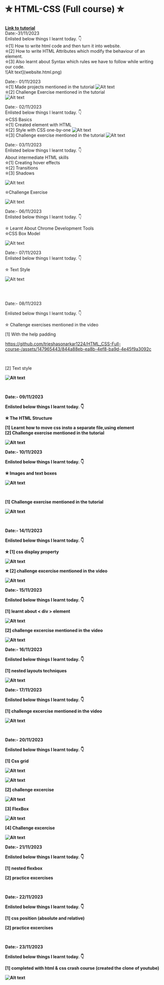 # ✮ HTML-CSS (Full course) ✮
<br>
<b> <a href="https://youtu.be/G3e-cpL7ofc?si=Yb9xtvVlzGWIZteJ" target="_blank"> Link to tutorial </a></b>
<br>
Date:-31/11/2023
<br>
Enlisted below things I learnt today. 👇
<br>
✮[1] How to write html code and then turn it into website.
<br>
✮[2] How to write HTML Attributes which modify the behaviour of an element.
<br>
✮[3] Also learnt about Syntax which rules we have to follow while writing our code.
<br>
![Alt text](website.html.png)
<br>

Date:- 01/11/2023
<br>
✮[1] Made projects mentioned in the tutorial
![Alt text](index.html.png)
<br>
✮[2] Challenge Exercise mentioned in the tutorial
<br>
![Alt text](amazon.html.png)
<br>


Date:- 02/11/2023
<br>
Enlisted below things I learnt today. 👇
<br>
✮CSS Basics
<br>
✮[1] Created element with HTML
<br> ✮[2] Style with CSS one-by-one
![Alt text](button.html.png)
<br>
✮[3] Challenge exercise mentioned in the tutorial
![Alt text](challenge-exercise.html.png)
<br>

Date:- 03/11/2023
<br>
Enlisted below things I learnt today. 👇
<br>
About intermediate HTML skills
<br>
✮[1] Creating hover effects
<br> ✮[2] Transitions
<br> ✮[3] Shadows 
<br>


![Alt text](hover.effects.png)
<br>

✮Challenge Exercise
<br>


![Alt text](challenge.exercise.png)
<br>

Date:- 06/11/2023
<br>
Enlisted below things I learnt today. 👇
<br>

✮ Learnt About Chrome Development Tools
<br>
✮CSS Box Model
<br>

![Alt text](cssbox.png)
<br>

Date:- 07/11/2023
<br>
Enlisted below things I learnt today. 👇
<br>

✮ Text Style
<br>

![Alt text](text.png)

<br>


<br>

Date:- 08/11/2023
<br>

Enlisted below things I learnt today. 👇
<br>

✮ Challenge exercises mentioned in the video
<br> 

[1] With the help padding 
<br>

https://github.com/trieshasonarkar1224/HTML_CSS-Full-course-/assets/147965443/844a88eb-ea8b-4ef8-ba9d-4e45f9a3092c


<br>

[2] Text style
<b>


![Alt text](text.challenge.png)

<br>

Date:- 09/11/2023
<br>

Enlisted below things I learnt today. 👇
<br>

✮ The HTML Structure
<br>

[1] Learnt how to move css insto a separate file,using <link> element
<br>
[2] Challenge exercise mentioned in the tutorial
<br>

![Alt text](today.png)
<br>

Date:- 10/11/2023
<br>

Enlisted below things I learnt today. 👇
<br>

✮ Images and text boxes
<br>

![Alt text](<today 1.png>)

<br>

[1] Challenge exercise mentioned in the tutorial
<br>

![Alt text](<today 2.png>)

<br>

Date:- 14/11/2023
<br>

Enlisted below things I learnt today. 👇
<br>

✮ [1] css display property

![Alt text](sts1.png)

✮ [2] challenge excercise mentioned in the video 

![Alt text](sts2.png)

Date:- 15/11/2023
<br>

Enlisted below things I learnt today. 👇
<br>

[1] learnt about < div > element

![Alt text](sts3.png)

[2] challenge excercise mentioned in the video

![Alt text](sts4.png)

Date:- 16/11/2023
<br>

Enlisted below things I learnt today. 👇
<br>

[1] nested layouts techniques

![Alt text](sts5.png)

Date:- 17/11/2023
<br>

Enlisted below things I learnt today. 👇
<br>

[1] challenge excercise mentioned in the video

![Alt text](sts6.png)


<br>

Date:- 20/11/2023
<br>

Enlisted below things I learnt today. 👇
<br>

[1] Css grid
<br>

![Alt text](css-grid.png)
<br>

![Alt text](css-grid1.png)
<br>

[2] challenge excercise
<br>

![Alt text](chlexr.png)
<br>

[3] FlexBox
<br>

![Alt text](FlexBox1.png)
<br>

[4] Challenge excercise
<br>

![Alt text](FelxBox2.png)


Date:- 21/11/2023
<br>

Enlisted below things I learnt today. 👇
<br>

[1] nested flexbox
<br>

[2] practice excercises


<br>

Date:- 22/11/2023
<br>

Enlisted below things I learnt today. 👇
<br>

[1] css position (absolute and relative)
<br>

[2] practice excercises

<br>

Date:- 23/11/2023
<br>

Enlisted below things I learnt today. 👇
<br>

[1] completed with html & css crash course (created the clone of youtube)
<br>

![Alt text](yt1.png)















